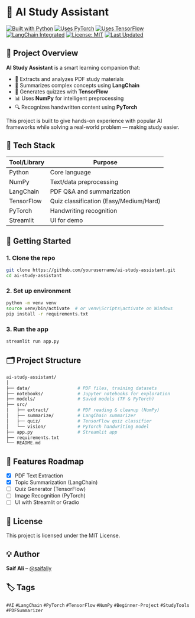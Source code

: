 # 📘 AI Study Assistant

[![Built with Python](https://img.shields.io/badge/Built%20with-Python-blue.svg)](https://www.python.org/)
[![Uses PyTorch](https://img.shields.io/badge/PyTorch-DeepLearning-red)](https://pytorch.org/)
[![Uses TensorFlow](https://img.shields.io/badge/TensorFlow-ML-orange)](https://www.tensorflow.org/)
[![LangChain Integrated](https://img.shields.io/badge/LangChain-LLM-blueviolet)](https://www.langchain.com/)
[![License: MIT](https://img.shields.io/badge/License-MIT-green.svg)](LICENSE)
[![Last Updated](https://img.shields.io/badge/Last%20Updated-June%202025-blue)]()

## 🧠 Project Overview

**AI Study Assistant** is a smart learning companion that:

- 📄 Extracts and analyzes PDF study materials
- 🧠 Summarizes complex concepts using **LangChain**
- 📝 Generates quizzes with **TensorFlow**
- 📊 Uses **NumPy** for intelligent preprocessing
- 🔍 Recognizes handwritten content using **PyTorch**

This project is built to give hands-on experience with popular AI frameworks while solving a real-world problem — making study easier.

## 🔧 Tech Stack

| Tool/Library | Purpose                                |
| ------------ | -------------------------------------- |
| Python       | Core language                          |
| NumPy        | Text/data preprocessing                |
| LangChain    | PDF Q&A and summarization              |
| TensorFlow   | Quiz classification (Easy/Medium/Hard) |
| PyTorch      | Handwriting recognition                |
| Streamlit    | UI for demo                            |

## 🚀 Getting Started

### 1. Clone the repo

```bash
git clone https://github.com/yourusername/ai-study-assistant.git
cd ai-study-assistant
```

### 2. Set up environment

```bash
python -m venv venv
source venv/bin/activate  # or venv\Scripts\activate on Windows
pip install -r requirements.txt
```

### 3. Run the app

```bash
streamlit run app.py
```

## 🗂️ Project Structure

```bash
ai-study-assistant/
│
├── data/                  # PDF files, training datasets
├── notebooks/             # Jupyter notebooks for exploration
├── models/                # Saved models (TF & PyTorch)
├── src/
│   ├── extract/           # PDF reading & cleanup (NumPy)
│   ├── summarize/         # LangChain summarizer
│   ├── quiz/              # TensorFlow quiz classifier
│   └── vision/            # PyTorch handwriting model
├── app.py                 # Streamlit app
├── requirements.txt
└── README.md
```

## 📌 Features Roadmap

- [x] PDF Text Extraction
- [x] Topic Summarization (LangChain)
- [ ] Quiz Generator (TensorFlow)
- [ ] Image Recognition (PyTorch)
- [ ] UI with Streamlit or Gradio

## 📜 License

This project is licensed under the MIT License.

## 💡 Author

**Saif Ali** – [@saifaliy](https://github.com/saifaliy)

## 🏷️ Tags

`#AI` `#LangChain` `#PyTorch` `#TensorFlow` `#NumPy` `#Beginner-Project` `#StudyTools` `#PDFSummarizer`
